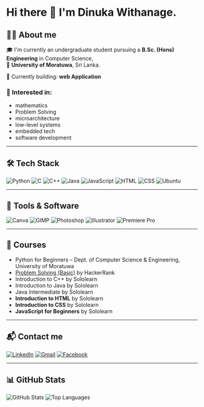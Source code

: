 # Hi there 👋 I'm Dinuka Withanage.

## 👨‍💻 About me
🎓 I'm currently an undergraduate student pursuing a **B.Sc. (Hons) Engineering** in Computer Science,  
📍 **University of Moratuwa**, Sri Lanka.

🔧 Currently building: **web Application**

### 🌱 Interested in:
- mathematics
- Problem Solving
- microarchitecture
- low-level systems
- embedded tech
- software development

---

## 🛠️ Tech Stack
![Python](https://img.shields.io/badge/Python-3776AB?style=flat&logo=python&logoColor=white)
![C](https://img.shields.io/badge/C-00599C?style=flat&logo=c&logoColor=white)
![C++](https://img.shields.io/badge/C++-00599C?style=flat&logo=c%2B%2B&logoColor=white)
![Java](https://img.shields.io/badge/Java-ED8B00?style=flat&logo=java&logoColor=white)
![JavaScript](https://img.shields.io/badge/JavaScript-F7DF1E?style=flat&logo=javascript&logoColor=black)
![HTML](https://img.shields.io/badge/HTML-E34F26?style=flat&logo=html5&logoColor=white)
![CSS](https://img.shields.io/badge/CSS-1572B6?style=flat&logo=css3&logoColor=white)
![Ubuntu](https://img.shields.io/badge/Ubuntu-E95420?style=flat&logo=ubuntu&logoColor=white)

---

## 🎨 Tools & Software
![Canva](https://img.shields.io/badge/Canva-00C4CC?style=flat&logo=canva&logoColor=white)
![GIMP](https://img.shields.io/badge/GIMP-5C5543?style=flat&logo=gimp&logoColor=white)
![Photoshop](https://img.shields.io/badge/Adobe%20Photoshop-31A8FF?style=flat&logo=Adobe%20Photoshop&logoColor=white)
![Illustrator](https://img.shields.io/badge/Adobe%20Illustrator-FF9A00?style=flat&logo=Adobe%20Illustrator&logoColor=white)
![Premiere Pro](https://img.shields.io/badge/Premiere%20Pro-9999FF?style=flat&logo=adobe-premiere-pro&logoColor=white)

---

## 📘 Courses
- Python for Beginners – Dept. of Computer Science & Engineering, University of Moratuwa  
- [Problem Solving (Basic)](https://www.hackerrank.com/) by HackerRank  
- Introduction to C++ by Sololearn  
- Introduction to Java by Sololearn  
- Java Intermediate by Sololearn
- **Introduction to HTML** by Sololearn  
- **Introduction to CSS** by Sololearn  
- **JavaScript for Beginners** by Sololearn

---

## 📬 Contact me
[![LinkedIn](https://img.shields.io/badge/-LinkedIn-0077B5?style=flat&logo=Linkedin&logoColor=white)](https://www.linkedin.com/in/dinukawithange)
[![Gmail](https://img.shields.io/badge/-Gmail-D14836?style=flat&logo=Gmail&logoColor=white)](mailto:dinukakeshara55@gmail.com)
[![Facebook](https://img.shields.io/badge/Facebook-1877F2?style=flat&logo=facebook&logoColor=white)]([https://www.facebook.com/yourprofile](https://www.facebook.com/dinuka-withanage))

---

## 📊 GitHub Stats
![GitHub Stats](https://github-readme-stats.vercel.app/api?username=dinukezara&show_icons=true&theme=dark)
![Top Languages](https://github-readme-stats.vercel.app/api/top-langs/?username=dinukezara&layout=compact&theme=dark)


<!--
**dinukezara/dinukezara** is a ✨ _special_ ✨ repository because its `README.md` (this file) appears on your GitHub profile.

Here are some ideas to get you started:

- 🔭 I’m currently working on ...
- 🌱 I’m currently learning ...
- 👯 I’m looking to collaborate on ...
- 🤔 I’m looking for help with ...
- 💬 Ask me about ...
- 📫 How to reach me: ...
- 😄 Pronouns: ...
- ⚡ Fun fact: ...
-->
